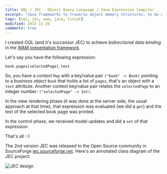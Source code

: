 ```yaml
---
title: OQL / JEC - Object Query Language / Java Expression Compiler
excerpt: "Java frameworks to traverse object memory structures, to be used in view frameworks like WAM"
tags: [oql, jec, wam, java, tissat]
modified: 2015-11-20
comments: true
---
```


I created OQL (and it's successor JEC) to achieve *bidirectional data binding* in the [WAM presentation framework](/projects/wam).

Let's say you have the following expression:

```
book.pages[selectedPage].text
```

So, you have a *context* `Map` with a key/value pair `("book" -> Book)` pointing to a *business object* `Book` that holds a list of `pages`, that's an object with a `text` attribute. Another context key/value pair relates the `selectedPage` to an integer number: `("selectedPage" -> Int)`.

In the view rendering phase (it was done at the server side, the usual approach at that time), that expression was evaluated (we did a `get`) and the text of the selected book page was printed.

In the control phase, we received model updates and did a `set` of that expression.

That's all :-)

The 2nd version JEC was released to the Open Source community in SourceForge [jec.sourceforge.net](http://jec.sourceforge.net/). Here's an annotated class diagram of the JEC project:

![JEC design](http://jec.sourceforge.net/images/MainClasses.gif)
